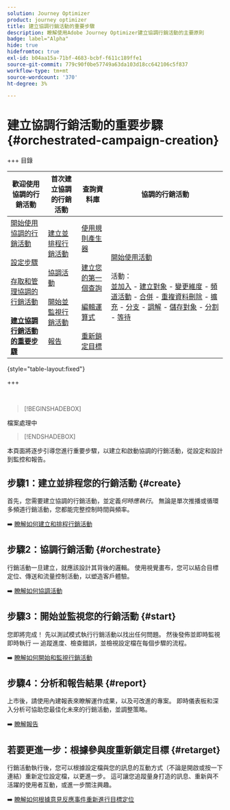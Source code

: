 ```yaml
---
solution: Journey Optimizer
product: journey optimizer
title: 建立協調行銷活動的重要步驟
description: 瞭解使用Adobe Journey Optimizer建立協調行銷活動的主要原則
badge: label="Alpha"
hide: true
hidefromtoc: true
exl-id: b04aa15a-71bf-4683-bcbf-f611c189ffe1
source-git-commit: 779c90f0be57749a63da103d18cc642106c5f837
workflow-type: tm+mt
source-wordcount: '370'
ht-degree: 3%

---
```



# 建立協調行銷活動的重要步驟 {#orchestrated-campaign-creation}

+++ 目錄

| 歡迎使用協調的行銷活動 | 首次建立協調的行銷活動 | 查詢資料庫 | 協調的行銷活動 |
|---|---|---|---|
| [開始使用協調的行銷活動](gs-orchestrated-campaigns.md)<br/><br/>[設定步驟](configuration-steps.md)<br/><br/>[存取和管理協調的行銷活動](access-manage-orchestrated-campaigns.md)<br/><br/><b>[建立協調行銷活動的重要步驟](gs-campaign-creation.md)</b> | [建立並排程行銷活動](create-orchestrated-campaign.md)<br/><br/>[協調活動](orchestrate-activities.md)<br/><br/>[開始並監視行銷活動](start-monitor-campaigns.md)<br/><br/>[報告](reporting-campaigns.md) | [使用規則產生器](orchestrated-rule-builder.md)<br/><br/>[建立您的第一個查詢](build-query.md)<br/><br/>[編輯運算式](edit-expressions.md)<br/><br/>[重新鎖定目標](retarget.md) | [開始使用活動](activities/about-activities.md)<br/><br/>活動：<br/>[並加入](activities/and-join.md) - [建立對象](activities/build-audience.md) - [變更維度](activities/change-dimension.md) - [頻道活動](activities/channels.md) - [合併](activities/combine.md) - [重複資料刪除](activities/deduplication.md) - [擴充](activities/enrichment.md) - [分支](activities/fork.md) - [調解](activities/reconciliation.md) - [儲存對象](activities/save-audience.md) - [分割](activities/split.md) - [等待](activities/wait.md) |

{style="table-layout:fixed"}

+++

<br/>

>[!BEGINSHADEBOX]

檔案處理中

>[!ENDSHADEBOX]

本頁面將逐步引導您進行重要步驟，以建立和啟動協調的行銷活動，從設定和設計到監控和報告。

<!--
<table style="table-layout:fixed"><tr style="border: 0; text-align: center;" >
<td><a href="#create"><img alt="Create & schedule your campaign" src="../../channels/assets/do-not-localize/email.png"></a><br/><a href="#create"><strong>Create & schedule your campaign</strong></a></td>
<td><a href="#orchestrate"><img alt="Orchestrate campaign activities" src="../../channels/assets/do-not-localize/sms.png"></a><br/><a href="#orchestrate"><strong>Orchestrate campaign activities</strong></a></td>
<td><a href="#start"><img alt="Start & monitor your campaign" src="../../channels/assets/do-not-localize/push.png"></a><a href="#start"><strong>Start & monitor your campaign</strong></a></td>
<td><a href="#report"><img alt="Analyze & report on results" src="../../channels/assets/do-not-localize/push.png"></a><a href="#report"><strong>Analyze & report on results</strong></a></td>
</tr></table>-->



## 步驟1：建立並排程您的行銷活動 {#create}

首先，您需要建立協調的行銷活動，並定義&#x200B;*何時應執行*。 無論是單次推播或循環多頻道行銷活動，您都能完整控制時間與頻率。

➡️ [瞭解如何建立和排程行銷活動](../orchestrated/create-orchestrated-campaign.md)

## 步驟2：協調行銷活動 {#orchestrate}

行銷活動一旦建立，就應該設計其背後的邏輯。 使用視覺畫布，您可以結合目標定位、傳送和流量控制活動，以塑造客戶體驗。

➡️ [瞭解如何協調活動](../orchestrated/orchestrate-activities.md)

## 步驟3：開始並監視您的行銷活動 {#start}

您即將完成！ 先以測試模式執行行銷活動以找出任何問題。 然後發佈並即時監視即時執行 — 追蹤進度、檢查錯誤，並檢視設定檔在每個步驟的流程。

➡️ [瞭解如何開始和監視行銷活動](../orchestrated/start-monitor-campaigns.md)

## 步驟4：分析和報告結果 {#report}

上市後，請使用內建報表來瞭解運作成果，以及可改進的專案。 即時儀表板和深入分析可協助您最佳化未來的行銷活動，並調整策略。

➡️ [瞭解報告](../orchestrated/reporting-campaigns.md)

## 若要更進一步：根據參與度重新鎖定目標 {#retarget}

行銷活動執行後，您可以根據設定檔與您的訊息的互動方式（不論是開啟或按一下連結）重新定位設定檔，以更進一步。 這可讓您追蹤量身打造的訊息、重新與不活躍的使用者互動，或進一步關注興趣。

➡️ [瞭解如何根據意見反應事件重新進行目標定位](../orchestrated/retarget.md)
